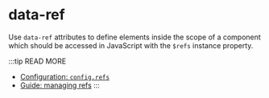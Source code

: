 # data-ref

Use `data-ref` attributes to define elements inside the scope of a component which should be accessed in JavaScript with the `$refs` instance property.

:::tip READ MORE
- [Configuration: `config.refs`](/api/configuration.html#config-refs)
- [Guide: managing refs](/guide/introduction/managing-refs.html)
:::
